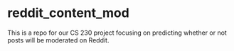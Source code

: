 # reddit_content_mod
This is a repo for our CS 230 project focusing on predicting whether or not posts will be moderated on Reddit. 
